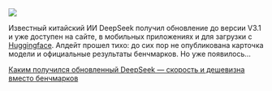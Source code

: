 <!--2025-08-20 14:31:31-->
<div class="yb">
  <div class="rss habr"><img src="https://habrastorage.org/getpro/habr/upload_files/bfa/d19/74c/bfad1974c121dc73f81df9ca547b876b.jpg" /><p>Известный китайский ИИ DeepSeek получил обновление до версии V3.1 и уже доступен на сайте, в мобильных приложениях и для загрузки с <a href="https://huggingface.co/deepseek-ai/DeepSeek-V3.1-Base" rel="noopener noreferrer nofollow">Huggingface</a>. Апдейт прошел тихо: до сих пор не опубликована карточка модели и официальные результаты бенчмарков. Но уже появилось... <p class="titl"><a href="https://habr.com/ru/news/939094/?utm_source=habrahabr&utm_medium=rss&utm_campaign=939094">Каким получился обновленный DeepSeek — скорость и дешевизна вместо бенчмарков</a></p></div>
</div>
